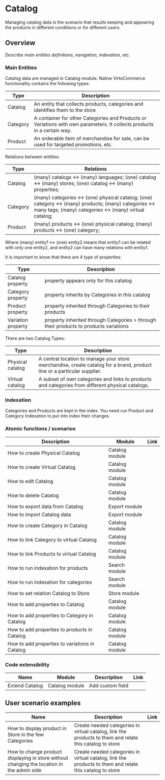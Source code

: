 # Catalog

Managing catalog data is the scenario that results keeping and appearing the products in different conditions or for different users.

## Overview

*Describe main entities definitions, navigation, indexation, etc.*

### Main Entities

Catalog data are managed in Catalog module. Native VirtoCommerce functionality contains the following types:

Type | Description 
---|---
Catalog | An entity that collects products, categories and identifies them to the store
Category | A container for other Categories and Products or Variations with own parameters. It collects products in a certain way. 
Product | An orderable item of merchandise for sale, can be used for targeted promotions, etc.

Relations between entities:

Type |Relations
---|--- 
Catalog |(many) catalogs <-> (many) languages; (one) catalog <-> (many) stores; (one) catalog <-> (many) properties; 
Category |(many) categories <-> (one) physical  catalog; (one) category <-> (many) products; (many) categories <-> many tags; (many) categories <-> (many) virtual catalog;
Product |(many) products <-> (one) physical catalog; (many) products <-> (one) category;

Where (many) entity1 <-> (one) entity2 means that entity1 can be related with only one entity2, and entity2 can have many relations with entity1.

It is important to know that there are 4 type of properties:

Type | Description
--- |---
Catalog property | property appears only for this catalog
Category property | property inherits by Categories in this catalog
Product property | property inherited through Categories to their products
Variation property | property inherited through Categories > through their products to products variations


There are two Catalog Types:

Type | Description
--- |---
Physical catalog | A central location to manage your store merchandise, create catalog for a brand, product line or a particular supplier.
Virtual catalog | A subset of own categories and links to products and categories from different physical catalogs.

### Indexation

Categories and Products are kept in the index. You need run Product and Category Indexation to put into index their changes.

### Atomic functions / scenarios

Description | Module | Link
--- |---|---
How to create Physical Catalog  | Catalog module| 
How to create Virtual Catalog  | Catalog module| 
How to edit Catalog | Catalog module | 
How to delete Catalog | Catalog module | 
How to export data from Catalog | Export module | 
How to import Catalog data | Export module | 
How to create Category in Catalog | Catalog module | 
How to link Category to virtual Catalog | Catalog module| 
How to link Products to virtual Catalog | Catalog module| 
How to run indexation for products | Search module | 
How to run indexation for categories | Search module | 
How to set relation Catalog to Store | Store module | 
How to add properties to Catalog | Catalog module| 
How to add properties to Category in Catalog | Catalog module| 
How to add properties to products in Catalog | Catalog module| 
How to add properties to variations in Catalog | Catalog module| 

### Code extensibility

Name | Module |Description | Link
--- |---|---|---
Extend Catalog | Catalog module | Add custom field |

## User scenario examples

Name | Description | Link
--- |---|---
How to display product in Store in the few Categories  | Create needed categories in virtual catalog, link the products to them and relate this catalog to store | 
How to change product displaying in store without changing the location in the admin side | Create needed categories in virtual catalog, link the products to them and relate this catalog to store | 

